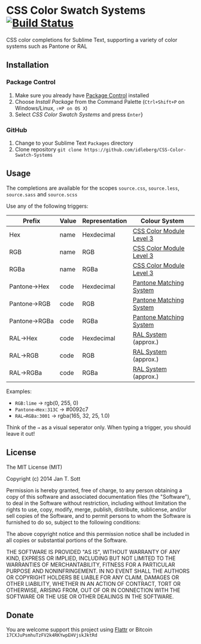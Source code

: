 # CSS Color Swatch Systems [![Build Status](https://secure.travis-ci.org/idleberg/CSS-Color-Swatch-Systems.png)](http://travis-ci.org/idleberg/CSS-Color-Swatch-Systems)

CSS color completions for Sublime Text, supporting a variety of color systems such as Pantone or RAL

## Installation

### Package Control

1. Make sure you already have [Package Control](http://wbond.net/sublime_packages/package_control/) installed
2. Choose *Install Package* from the Command Palette (`Ctrl+Shift+P` on Windows/Linux, `⇧⌘P on OS X`)
3. Select *CSS Color Swatch Systems* and press `Enter`}

### GitHub

1. Change to your Sublime Text `Packages` directory
2. Clone repository `git clone https://github.com/idleberg/CSS-Color-Swatch-Systems`

## Usage

The completions are available for the scopes `source.css`, `source.less`, `source.sass` and `source.scss`

Use any of the following triggers:

Prefix       | Value | Representation | Colour System
-------------|-------|----------------|--------------
Hex          | name  | Hexdecimal     | [CSS Color Module Level 3](http://www.w3.org/TR/css3-color)
RGB          | name  | RGB            | [CSS Color Module Level 3](http://www.w3.org/TR/css3-color)
RGBa         | name  | RGBa           | [CSS Color Module Level 3](http://www.w3.org/TR/css3-color)
Pantone→Hex  | code  | Hexdecimal     | [Pantone Matching System](https://www.pantone.com)
Pantone→RGB  | code  | RGB            | [Pantone Matching System](https://www.pantone.com)
Pantone→RGBa | code  | RGBa           | [Pantone Matching System](https://www.pantone.com)
RAL→Hex      | code  | Hexdecimal     | [RAL System](http://www.ralcolor.com/) (approx.)
RAL→RGB      | code  | RGB            | [RAL System](http://www.ralcolor.com/) (approx.)
RAL→RGBa     | code  | RGBa           | [RAL System](http://www.ralcolor.com/) (approx.)

Examples:

- `RGB:lime` → rgb(0, 255, 0)
- `Pantone→Hex:313C` → #0092c7
- `RAL→RGBa:3001` → rgba(165, 32, 25, 1.0)

Think of the `→` as a visual seperator only. When typing a trigger, you should leave it out!


## License

The MIT License (MIT)

Copyright (c) 2014 Jan T. Sott

Permission is hereby granted, free of charge, to any person obtaining a copy of this software and associated documentation files (the "Software"), to deal in the Software without restriction, including without limitation the rights to use, copy, modify, merge, publish, distribute, sublicense, and/or sell copies of the Software, and to permit persons to whom the Software is furnished to do so, subject to the following conditions:

The above copyright notice and this permission notice shall be included in all copies or substantial portions of the Software.

THE SOFTWARE IS PROVIDED "AS IS", WITHOUT WARRANTY OF ANY KIND, EXPRESS OR IMPLIED, INCLUDING BUT NOT LIMITED TO THE WARRANTIES OF MERCHANTABILITY, FITNESS FOR A PARTICULAR PURPOSE AND NONINFRINGEMENT. IN NO EVENT SHALL THE AUTHORS OR COPYRIGHT HOLDERS BE LIABLE FOR ANY CLAIM, DAMAGES OR OTHER LIABILITY, WHETHER IN AN ACTION OF CONTRACT, TORT OR OTHERWISE, ARISING FROM, OUT OF OR IN CONNECTION WITH THE SOFTWARE OR THE USE OR OTHER DEALINGS IN THE SOFTWARE.

## Donate

You are welcome support this project using [Flattr](https://flattr.com/submit/auto?user_id=idleberg&url=https://github.com/idleberg/CSS-Color-Swatch-Systems) or Bitcoin `17CXJuPsmhuTzFV2k4RKYwpEHVjskJktRd`